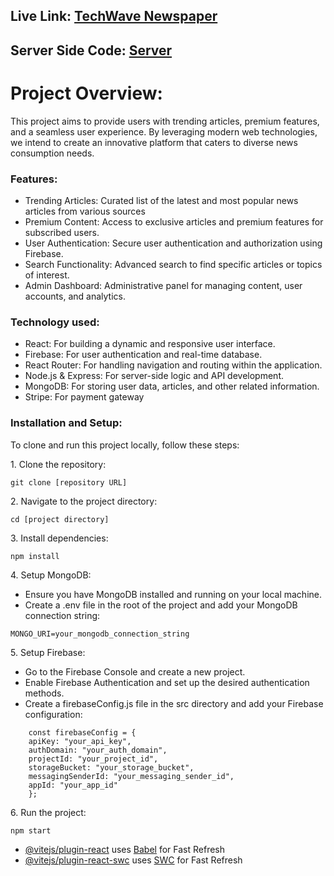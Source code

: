 <h2>Live Link: <a href="https://techwave-newspaper.web.app/">TechWave Newspaper</a></h2>
<h2>Server Side Code: <a href="https://github.com/mushfiq7297/TechWave-Newspaper-Server">Server</a></h2>
<h1>Project Overview:</h1>
<p>This project aims to provide users with trending articles, premium features, and a seamless user experience. By leveraging modern web technologies, we intend to create an innovative platform that caters to diverse news consumption needs.</p>

<h3>Features:</h3>
<ul>
  <li>Trending Articles: Curated list of the latest and most popular news articles from various sources</li>
  <li>Premium Content: Access to exclusive articles and premium features for subscribed users.</li>
  <li>User Authentication: Secure user authentication and authorization using Firebase.</li>
  <li>Search Functionality: Advanced search to find specific articles or topics of interest.</li>
  <li>Admin Dashboard: Administrative panel for managing content, user accounts, and analytics.</li>
</ul>
<h3>Technology used:</h3>
<ul>
  <li>React: For building a dynamic and responsive user interface.</li>
  <li>Firebase: For user authentication and real-time database.</li>
  <li>React Router: For handling navigation and routing within the application.</li>
  <li>Node.js & Express: For server-side logic and API development.</li>
  <li>MongoDB: For storing user data, articles, and other related information.</li>
  <li>Stripe: For payment gateway</li>
</ul>
<h3>Installation and Setup:</h3>
<p>
  To clone and run this project locally, follow these steps:
</p>
<p>
 1. Clone the repository:<br>

  ```
git clone [repository URL]
```

</p>
<p>
2. Navigate to the project directory:<br>

  ```
cd [project directory]
```

</p>
<p>
3. Install dependencies:<br>

  ```
npm install
```

</p>
<p>
  4. Setup MongoDB:<br>
  <ul>
    <li>Ensure you have MongoDB installed and running on your local machine.<br></li>
    <li> Create a .env file in the root of the project and add your MongoDB connection string:<br></li>  
    </ul>
    
  ```
MONGO_URI=your_mongodb_connection_string
```

     
 
</p>
<p>
  5. Setup Firebase:<br>
  <ul>
    <li>Go to the Firebase Console and create a new project.</li>
    <li>Enable Firebase Authentication and set up the desired authentication methods.</li>
    <li>Create a firebaseConfig.js file in the src directory and add your Firebase configuration:</li>
    </ul> 
</p>

```
    const firebaseConfig = {
    apiKey: "your_api_key",
    authDomain: "your_auth_domain",
    projectId: "your_project_id",
    storageBucket: "your_storage_bucket",
    messagingSenderId: "your_messaging_sender_id",
    appId: "your_app_id"
    };
```

<p>
6. Run the project:<br>

  ```
npm start
```

</p>




- [@vitejs/plugin-react](https://github.com/vitejs/vite-plugin-react/blob/main/packages/plugin-react/README.md) uses [Babel](https://babeljs.io/) for Fast Refresh
- [@vitejs/plugin-react-swc](https://github.com/vitejs/vite-plugin-react-swc) uses [SWC](https://swc.rs/) for Fast Refresh

